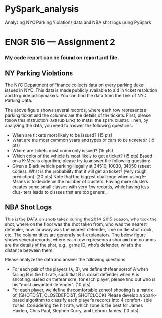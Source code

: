 # PySpark_analysis
Analyzing NYC Parking Violations data and NBA shot logs using PySpark             
# ENGR 516 — Assignment 2
### My code report can be found on report.pdf file.       


## NY Parking Violations

The NYC Department of Finance collects data on every parking ticket issued in NYC. This data
is made publicly available to aid in ticket resolution and to guide policymakers.
You can find the data from the Link of NYC Parking Data.


The above figure shows several records, where each row represents a parking ticket and the
columns are the details of the tickets.
First, please follow this instruction (GitHub Link) to install the spark cluster.
Then, by analyzing the data, you need to answer the following questions:

- When are tickets most likely to be issued? (15 pts)
- What are the most common years and types of cars to be ticketed? (15 pts)
- Where are tickets most commonly issued? (15 pts)
- Which color of the vehicle is most likely to get a ticket? (15 pts)
Based on a K-Means algorithm, please try to answer the following question:
- Given a Black vehicle parking illegally at 34510, 10030, 34050 (street codes). What is
the probability that it will get an ticket? (very rough prediction). (20 pts)
Note that the biggest challenge when using K-Means is to decide on the number of clusters.
Having more clusters creates some small classes with very few records, while having less clus-
ters leads to classes that are too general.

## NBA Shot Logs

This is the DATA on shots taken during the 2014-2015 season, who took the shot, where on
the floor was the shot taken from, who was the nearest defender, how far away was the nearest
defender, time on the shot clock, etc. The column titles are generally self-explanatory.
The below figure shows several records, where each row represents a shot and the columns are
the details of the shot, e.g., game ID, who’s defender, what’s the distance between them.


Please analyze the data and answer the following questions:

- For each pair of the players (A, B), we define thefear soreof A when facing B is the hit
    rate, such that B is closet defender when A is shooting. Based on thefear sore, for each
    player, please find out who is his ”most unwanted defender”. (10 pts)
- For each player, we define thecomfortable zoneof shooting is a matrix of,
    {SHOTDIST, CLOSEDEFDIST, SHOTCLOCK}
    Please develop a Spark-based algorithm to classify each player’s records into 4 comfort-
    able zones. Considering the hit rate, which zone is the best for James Harden, Chris Paul,
    Stephen Curry, and Lebron James. (10 pts)





